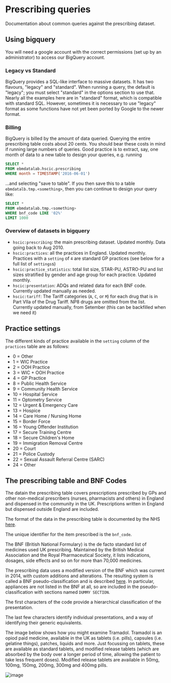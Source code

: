 # Prescribing queries

Documentation about common queries against the prescribing dataset.

## Using bigquery

You will need a google account with the correct permissions (set up by an administrator) to access our BigQuery account.

### Legacy vs Standard

BigQuery provides a SQL-like interface to massive datasets.  It has two flavours, "legacy" and "standard". When running a query, the default is "legacy"; you must select "standard" in the options section to use that.  Nearly all the examples here are in "standard" format, which is compatible with standard SQL. However, sometimes it is necessary to use "legacy" format as some functions have not yet been ported by Google to the newer format.

### Billing

BigQuery is billed by the amount of data queried. Querying the entire prescribing table costs about 20 cents. You should bear these costs in mind if running large numbers of queries. Good practice is to extract, say, one month of data to a new table to design your queries, e.g. running

```sql
SELECT *
FROM ebmdatalab.hscic.prescribing
WHERE month = TIMESTAMP('2016-06-01')
```
...and selecting "save to table". If you then save this to a table `ebmdatalb.tmp.<something>`, then you can continue to design your query like:

```sql
SELECT *
FROM ebmdatalab.tmp.<something>
WHERE bnf_code LIKE '02%'
LIMIT 1000
```

### Overview of datasets in bigquery

* `hscic:prescribing`: the main prescribing dataset. Updated monthly. Data going back to Aug 2010.
* `hscic:practices`: all the practices in England. Updated monthly. Practices with a `setting` of `4` are standard GP practices (see below for a full list of `settings`s)
* `hscic:practice_statistics`: total list size, STAR-PU, ASTRO-PU and list sizes stratified by gender and age group for each practice. Updated monthly.
* `hscic:presentation`: ADQs and related data for each BNF code. Currently updated manually as needed.
* `hscic:tariff`: The Tariff categories (`A`, `C`, or `M`) for each drug that is in Part VIIa of the Drug Tariff. NP8 drugs are omitted from the list. Currently updated manually, from Setember (this can be backfilled when we need it)

## Practice settings

The different kinds of practice available in the `setting` column of the `practices` table are as follows:

* 0 = Other
* 1 = WIC Practice
* 2 = OOH Practice
* 3 = WIC + OOH Practice
* 4 = GP Practice
* 8 = Public Health Service
* 9 = Community Health Service
* 10 = Hospital Service
* 11 = Optometry Service
* 12 = Urgent & Emergency Care
* 13 = Hospice
* 14 = Care Home / Nursing Home
* 15 = Border Force
* 16 = Young Offender Institution
* 17 = Secure Training Centre
* 18 = Secure Children's Home
* 19 = Immigration Removal Centre
* 20 = Court
* 21 = Police Custody
* 22 = Sexual Assault Referral Centre (SARC)
* 24 = Other

## The prescribing table and BNF Codes

The datain the prescribing table covers prescriptions prescribed by
GPs and other non-medical prescribers (nurses, pharmacists and others)
in England and dispensed in the community in the UK. Prescriptions
written in England but dispensed outside England are included.

The format of the data in the prescribing table is documented by the NHS [here](http://content.digital.nhs.uk/media/10686/Download-glossary-of-terms-for-GP-prescribing---presentation-level/pdf/PLP_Presentation_Level_Glossary_April_2015.pdf).

The unique identifier for the item prescribed is the `bnf_code`.

The BNF (British National Formulary) is the de facto standard list of
medicines used UK prescribing. Maintained by the British Medical
Association and the Royal Pharmaceutical Society, it lists
indications, dosages, side effects and so on for more than 70,000
medicines.

The prescribing data uses a modified version of the BNF  which was current in 2014, with custom additions and alterations. The resulting system is called a BNF pseudo-classification and is  described [here](http://www.nhsbsa.nhs.uk/PrescriptionServices/3197.aspx). In particular, appliances are not listed in the BNF at all, so are included in the pseudo-classification with sections named `DUMMY SECTION`.

The first characters of the code provide a hierarchical classification of the presentation.

The last few characters identify individual presentations, and a way
of identifying their generic equivalents.

The image below shows how you might examine Tramadol. Tramadol is an
opiod paid medicine, available in the UK as tablets (i.e. pills),
capsules (i.e. gelatine things), patches, liquids and more.  Just
focussing on tablets, these are available as standard tablets, and
modified release tablets (which are absorbed by the body over a longer
period of time, allowing the patient to take less frequent doses).
Modified release tablets are available in 50mg, 100mg, 150mg, 200mg,
300mg and 400mg pills.

![image](https://raw.githubusercontent.com/ebmdatalab/prescribing-queries/master/bnf_code_understander.png)
